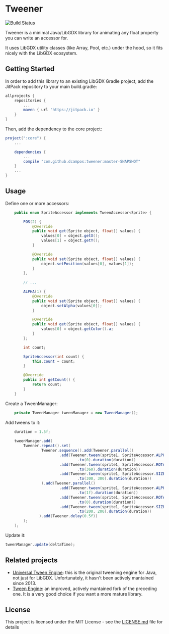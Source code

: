 # Tweener
[![Build Status](https://travis-ci.org/dcampos/tweener.svg?branch=master)](https://travis-ci.org/dcampos/tweener)

Tweener is a minimal Java/LibGDX library for animating any float property you can write an accessor for.

It uses LibGDX utility classes (like Array, Pool, etc.) under the hood, so it fits nicely with the LibGDX ecosystem.

## Getting Started

In order to add this library to an existing LibGDX Gradle project, add the JitPack repository to your main build.gradle:

```gradle
allprojects {
    repositories {
        ...
        maven { url 'https://jitpack.io' }
    }
}
```

Then, add the dependency to the core project:

```gradle
project(":core") {
    ...

    dependencies {
        ...
        compile "com.github.dcampos:tweener:master-SNAPSHOT"
    }
    ...
}
```

## Usage

Define one or more accessors:

```java
    public enum SpriteAccessor implements TweenAccessor<Sprite> {

        POS(2) {
            @Override
            public void get(Sprite object, float[] values) {
                values[0] = object.getX();
                values[1] = object.getY();
            }

            @Override
            public void set(Sprite object, float[] values) {
                object.setPosition(values[0], values[1]);
            }
        },
        
        // ...

        ALPHA(1) {
            @Override
            public void set(Sprite object, float[] values) {
                object.setAlpha(values[0]);
            }

            @Override
            public void get(Sprite object, float[] values) {
                values[0] = object.getColor().a;
            }
        };

        int count;

        SpriteAccessor(int count) {
            this.count = count;
        }

        @Override
        public int getCount() {
            return count;
        }
    }
```

Create a TweenManager:

```java
    private TweenManager tweenManager = new TweenManager();
```

Add tweens to it:

```java
    duration = 1.5f;
    
    tweenManager.add(
        Tweener.repeat().set(
                Tweener.sequence().add(Tweener.parallel()
                        .add(Tweener.tween(sprite1, SpriteAccessor.ALPHA)
                                .to(0).duration(duration))
                        .add(Tweener.tween(sprite1, SpriteAccessor.ROTATION)
                                .to(360).duration(duration))
                        .add(Tweener.tween(sprite1, SpriteAccessor.SIZE)
                                .to(300, 300).duration(duration))
                ).add(Tweener.parallel()
                        .add(Tweener.tween(sprite1, SpriteAccessor.ALPHA)
                                .to(1f).duration(duration))
                        .add(Tweener.tween(sprite1, SpriteAccessor.ROTATION)
                                .to(0).duration(duration))
                        .add(Tweener.tween(sprite1, SpriteAccessor.SIZE)
                                .to(200, 200).duration(duration))
               ).add(Tweener.delay(0.5f))
        );
    );
```

Update it:

```java
tweenManager.update(deltaTime);
```

## Related projects

* [Universal Tween Engine](https://github.com/AurelienRibon/universal-tween-engine): this is the original tweening engine for Java, not just for LibGDX. Unfortunately, it hasn't been actively mantained since 2013. 
* [Tween Engine](https://github.com/dorkbox/TweenEngine): an improved, actively mantained fork of the preceding one. It is a very good choice if you want a more mature library.

## License

This project is licensed under the MIT License - see the [LICENSE.md](LICENSE.md) file for details

